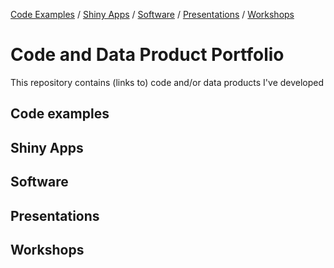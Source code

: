 [Code Examples](#code-examples) 
/ [Shiny Apps](#shiny-apps) 
/ [Software](#software) 
/ [Presentations](#presentations) 
/ [Workshops](#workshops)


# Code and Data Product Portfolio


This repository contains (links to) code and/or data products I've developed

## Code examples

## Shiny Apps

## Software

## Presentations

## Workshops
